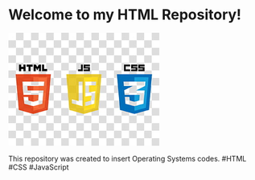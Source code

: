 # Welcome to my HTML Repository!

![Imagem de versionamento](./html.jpg)

This repository was created to insert Operating Systems codes.
#HTML #CSS #JavaScript